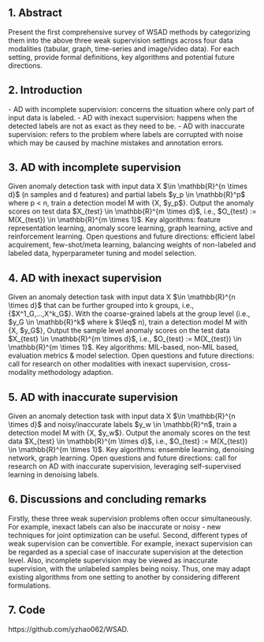 <h2>1. Abstract</h2>
Present the first comprehensive survey of WSAD methods by categorizing them into the above three weak supervision settings across four data modalities (tabular, graph, time-series and image/video data). For each setting, provide formal definitions, key algorithms and potential future directions.
<h2>2. Introduction</h2>
- AD with incomplete supervision: concerns the situation where only part of input data is labeled.
- AD with inexact supervision: happens when the detected labels are not as exact as they need to be.
- AD with inaccurate supervision: refers to the problem where labels are corrupted with noise which may be caused by machine mistakes and annotation errors.
<h2>3. AD with incomplete supervision</h2>
Given anomaly detection task with input data X $\in \mathbb{R}^{n \times d}$ (n samples and d features) and partial labels $y_p \in \mathbb{R}^p$ where p < n, train a detection model M with {X, $y_p$}. Output the anomaly scores on test data $X_{test} \in \mathbb{R}^{m \times d}$, i.e., $O_{test} := M(X_{test}) \in \mathbb{R}^{m \times 1}$. Key algorithms: feature representation learning, anomaly score learning, graph learning, active and reinforcement learning. Open questions and future directions: efficient label acquirement, few-shot/meta learning, balancing weights of non-labeled and labeled data, hyperparameter tuning and model selection.
<h2>4. AD with inexact supervision</h2>
Given an anomaly detection task with input data X $\in \mathbb{R}^{n \times d}$ that can be further grouped into k groups, i.e., {$X^1_G,...,X^k_G$}. With the coarse-grained labels at the group level (i.e., $y_G \in \mathbb{R}^k$ where k $\leq$ n), train a detection model M with {X, $y_G$}, Output the sample level anomaly scores on the test data $X_{test} \in \mathbb{R}^{m \times d}$, i.e., $O_{test} := M(X_{test}) \in \mathbb{R}^{m \times 1}$. Key algorithms: MIL-based, non-MIL based, evaluation metrics & model selection. Open questions and future directions: call for research on other modalities with inexact supervision, cross-modality methodology adaption.
<h2>5. AD with inaccurate supervision</h2>
Given an anomaly detection task with input data X $\in \mathbb{R}^{n \times d}$ and noisy/inaccurate labels $y_w \in \mathbb{R}^n$, train a detection model M with {X, $y_w$}. Output the anomaly scores on the test data $X_{test} \in \mathbb{R}^{m \times d}$, i.e., $O_{test} := M(X_{test}) \in \mathbb{R}^{m \times 1}$. Key algorithms: ensemble learning, denoising network, graph learning. Open questions and future directions: call for research on AD with inaccurate supervision, leveraging self-supervised learning in denoising labels.
<h2>6. Discussions and concluding remarks</h2>
Firstly, these three weak supervision problems often occur simultaneously. For example, inexact labels can also be inaccurate or noisy - new techniques for joint optimization can be useful. Second, different types of weak supervision can be convertible. For example, inexact supervision can be regarded as a special case of inaccurate supervision at the detection level. Also, incomplete supervision may be viewed as inaccurate supervision, with the unlabeled samples being noisy. Thus, one may adapt existing algorithms from one setting to another by considering different formulations.
<h2>7. Code</h2>
https://github.com/yzhao062/WSAD.